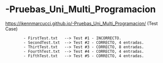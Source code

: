 # -Pruebas_Uni_Multi_Programacion

https://ikennmarcucci.github.io/-Pruebas_Uni_Multi_Programacion/   (Test Case)

            - FirstTest.txt   --> Test #1 - INCORRECTO.
            - SecondTest.txt  --> Test #2 - CORRECTO, 4 entradas.
            - ThirtTest.txt   --> Test #3 - CORRECTO, 8 entradas.
            - FourthTest.txt  --> Test #4 - CORRECTO, 4 entradas.
            - FifthTest.txt   --> Test #5 - CORRECTO, 4 entradas.
